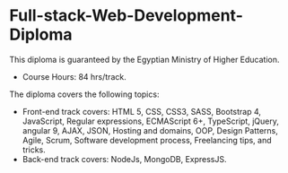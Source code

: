 # Full-stack-Web-Development-Diploma
This diploma is guaranteed by the Egyptian Ministry of Higher Education.
- Course Hours: 84 hrs/track.

The diploma covers the following topics:
- Front-end track covers: HTML 5, CSS, CSS3, SASS, Bootstrap 4, JavaScript, Regular expressions, ECMAScript 6+, TypeScript, jQuery, angular 9, AJAX, JSON, Hosting and domains, OOP, Design Patterns, Agile, Scrum, Software development process, Freelancing tips, and tricks.
- Back-end track covers: NodeJs, MongoDB, ExpressJS.